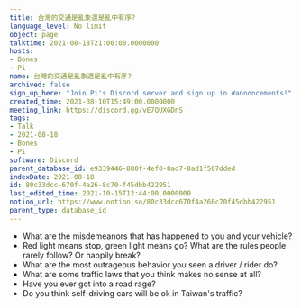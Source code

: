 ```yaml
---
title: 台灣的交通是亂象還是亂中有序?
language_level: No limit
object: page
talktime: 2021-08-18T21:00:00.0000000
hosts:
- Bones
- Pi
name: 台灣的交通是亂象還是亂中有序?
archived: false
sign_up_here: "Join Pi's Discord server and sign up in #annoncements!"
created_time: 2021-08-10T15:49:00.0000000
meeting_link: https://discord.gg/vE7QUXGDnS
tags:
- Talk
- 2021-08-18
- Bones
- Pi
software: Discord
parent_database_id: e9339446-880f-4ef0-8ad7-8ad1f507dded
indexDate: 2021-08-18
id: 80c33dcc-670f-4a26-8c70-f45dbb422951
last_edited_time: 2021-10-15T12:44:00.0000000
notion_url: https://www.notion.so/80c33dcc670f4a268c70f45dbb422951
parent_type: database_id
---
```


   - What are the misdemeanors that has happened to you and your vehicle?
   - Red light means stop, green light means go?
What are the rules people rarely follow? Or happily break?
   - What are the most outrageous behavior you seen a driver / rider do?
   - What are some traffic laws that you think makes no sense at all?
   - Have you ever got into a road rage?
   - Do you think self-driving cars will be ok in Taiwan's traffic?











